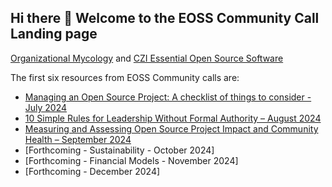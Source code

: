 ## Hi there 👋 Welcome to the EOSS Community Call Landing page 

[Organizational Mycology](https://orgmycology.com/) and [CZI Essential Open Source Software](https://chanzuckerberg.com/eoss/)

The first six resources from EOSS Community calls are: 

- [Managing an Open Source Project: A checklist of things to consider - July 2024](https://eoss-om-communitycalls.github.io/2024-07-29-managing-an-oss-project/)
- [10 Simple Rules for Leadership Without Formal Authority – August 2024](https://eoss-om-communitycalls.github.io/2024-08-27-10-simple-rules-for-leadership/)
- [Measuring and Assessing Open Source Project Impact and Community Health  – September 2024](https://eoss-om-communitycalls.github.io/2024-09-26-measuring-open-source-project-impact/)
- [Forthcoming - Sustainability - October 2024]
- [Forthcoming - Financial Models - November 2024]
- [Forthcoming - December 2024]
